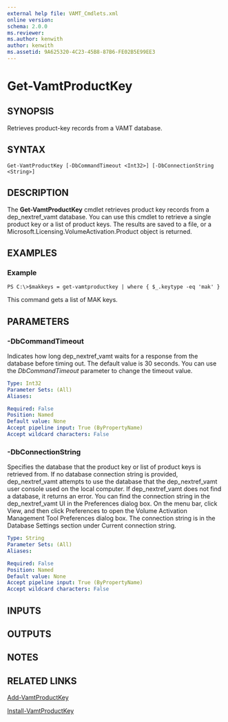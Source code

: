 ```yaml
---
external help file: VAMT_Cmdlets.xml
online version: 
schema: 2.0.0
ms.reviewer:
ms.author: kenwith
author: kenwith
ms.assetid: 9A625320-4C23-45B8-87B6-FE02B5E99EE3
---
```


# Get-VamtProductKey

## SYNOPSIS
Retrieves product-key records from a VAMT database.

## SYNTAX

```
Get-VamtProductKey [-DbCommandTimeout <Int32>] [-DbConnectionString <String>]
```

## DESCRIPTION
The **Get-VamtProductKey** cmdlet retrieves product key records from a dep_nextref_vamt database.
You can use this cmdlet to retrieve a single product key or a list of product keys.
The results are saved to a file, or a Microsoft.Licensing.VolumeActivation.Product object is returned.

## EXAMPLES

### Example
```
PS C:\>$makkeys = get-vamtproductkey | where { $_.keytype -eq 'mak' }
```

This command gets a list of MAK keys.

## PARAMETERS

### -DbCommandTimeout
Indicates how long dep_nextref_vamt waits for a response from the database before timing out.
The default value is 30 seconds.
You can use the *DbCommandTimeout* parameter to change the timeout value.

```yaml
Type: Int32
Parameter Sets: (All)
Aliases: 

Required: False
Position: Named
Default value: None
Accept pipeline input: True (ByPropertyName)
Accept wildcard characters: False
```

### -DbConnectionString
Specifies the database that the product key or list of product keys is retrieved from.
If no database connection string is provided, dep_nextref_vamt attempts to use the database that the dep_nextref_vamt user console used on the local computer.
If dep_nextref_vamt does not find a database, it returns an error.
You can find the connection string in the dep_nextref_vamt UI in the Preferences dialog box.
On the menu bar, click View, and then click Preferences to open the Volume Activation Management Tool Preferences dialog box.
The connection string is in the Database Settings section under Current connection string.

```yaml
Type: String
Parameter Sets: (All)
Aliases: 

Required: False
Position: Named
Default value: None
Accept pipeline input: True (ByPropertyName)
Accept wildcard characters: False
```

## INPUTS

## OUTPUTS

## NOTES

## RELATED LINKS

[Add-VamtProductKey](./Add-VamtProductKey.md)

[Install-VamtProductKey](./Install-VamtProductKey.md)

